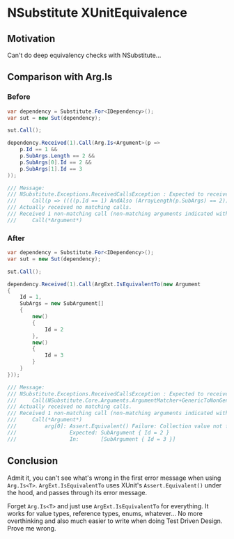 # NSubstitute XUnitEquivalence

## Motivation

Can't do deep equivalency checks with NSubstitute...

## Comparison with Arg.Is<T>

### Before

```cs
var dependency = Substitute.For<IDependency>();
var sut = new Sut(dependency);

sut.Call();

dependency.Received(1).Call(Arg.Is<Argument>(p =>
    p.Id == 1 &&
    p.SubArgs.Length == 2 &&
    p.SubArgs[0].Id == 2 &&
    p.SubArgs[1].Id == 3
));

/// Message: 
/// NSubstitute.Exceptions.ReceivedCallsException : Expected to receive exactly 1 call matching:
/// 	Call(p => ((((p.Id == 1) AndAlso (ArrayLength(p.SubArgs) == 2)) AndAlso (p.SubArgs[0].Id == 2)) AndAlso (p.SubArgs[1].Id == 3)))
/// Actually received no matching calls.
/// Received 1 non-matching call (non-matching arguments indicated with '*' characters):
/// 	Call(*Argument*)
```

### After

```cs
var dependency = Substitute.For<IDependency>();
var sut = new Sut(dependency);

sut.Call();

dependency.Received(1).Call(ArgExt.IsEquivalentTo(new Argument
{
    Id = 1,
    SubArgs = new SubArgument[]
    {
        new()
        {
            Id = 2
        },
        new()
        {
            Id = 3
        }
    }
}));

/// Message: 
/// NSubstitute.Exceptions.ReceivedCallsException : Expected to receive exactly 1 call matching:
/// 	Call(NSubstitute.Core.Arguments.ArgumentMatcher+GenericToNonGenericMatcherProxyWithDescribe`1[NSubstitute_XUnitEquivalence.Argument])
/// Actually received no matching calls.
/// Received 1 non-matching call (non-matching arguments indicated with '*' characters):
/// 	Call(*Argument*)
/// 		arg[0]: Assert.Equivalent() Failure: Collection value not found in member 'SubArgs'
/// 		        Expected: SubArgument { Id = 2 }
/// 		        In:       [SubArgument { Id = 3 }]

```

## Conclusion

Admit it, you can't see what's wrong in the first error message when using `Arg.Is<T>`.
`ArgExt.IsEquivalentTo` uses XUnit's `Assert.Equivalent()` under the hood, and passes through its error message.

Forget `Arg.Is<T>` and just use `ArgExt.IsEquivalentTo` for everything. It works for value types, reference types, enums, whatever...
No more overthinking and also much easier to write when doing Test Driven Design.
Prove me wrong.